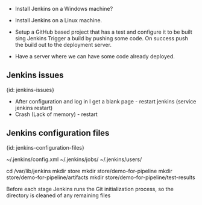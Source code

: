 
* Install Jenkins on a Windows machine?
* Install Jenkins on a Linux machine.

* Setup a GitHub based project that has a test and configure it to be built sing Jenkins
  Trigger a build by pushing some code.
  On success push the build out to the deployment server.

* Have a server where we can have some code already deployed.


## Jenkins issues
{id: jenkins-issues}

* After configuration and log in I get a blank page - restart jenkins (service jenkins restart)
* Crash (Lack of memory) - restart

## Jenkins configuration files
{id: jenkins-configuration-files}


~/.jenkins/config.xml
~/.jenkins/jobs/
~/.jenkins/users/


cd /var/lib/jenkins
mkdir store
mkdir store/demo-for-pipeline
mkdir store/demo-for-pipeline/artifacts
mkdir store/demo-for-pipeline/test-results

Before each stage Jenkins runs the Git initialization process, so the directory is cleaned of any remaining files




